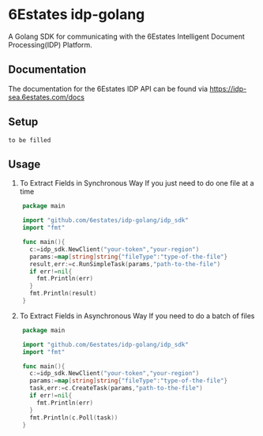 # 6Estates idp-golang

A Golang SDK for communicating with the 6Estates Intelligent Document Processing(IDP) Platform.

## Documentation
The documentation for the 6Estates IDP API can be found via https://idp-sea.6estates.com/docs


## Setup
    to be filled
    
## Usage
1. To Extract Fields in Synchronous Way
If you just need to do one file at a time

```go
    package main

    import "github.com/6estates/idp-golang/idp_sdk"
    import "fmt"

    func main(){
      c:=idp_sdk.NewClient("your-token","your-region")
      params:=map[string]string{"fileType":"type-of-the-file"}
      result,err:=c.RunSimpleTask(params,"path-to-the-file")
      if err!=nil{
        fmt.Println(err)
      }
      fmt.Println(result)
    }
 ```

2. To Extract Fields in Asynchronous Way
If you need to do a batch of files
```go
    package main

    import "github.com/6estates/idp-golang/idp_sdk"
    import "fmt"

    func main(){
      c:=idp_sdk.NewClient("your-token","your-region")
      params:=map[string]string{"fileType":"type-of-the-file"}
      task,err:=c.CreateTask(params,"path-to-the-file")
      if err!=nil{
        fmt.Println(err)
      }
      fmt.Println(c.Poll(task))
    }
 ```

